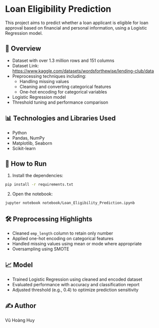 # Loan Eligibility Prediction

This project aims to predict whether a loan applicant is eligible for loan approval based on financial and personal information, using a Logistic Regression model.

## 📌 Overview
- Dataset with over 1.3 million rows and 151 columns
- Dataset Link: https://www.kaggle.com/datasets/wordsforthewise/lending-club/data
- Preprocessing techniques including:
  - Handling missing values
  - Cleaning and converting categorical features 
  - One-hot encoding for categorical variables
- Logistic Regression model
- Threshold tuning and performance comparison

## 📊 Technologies and Libraries Used
- Python
- Pandas, NumPy
- Matplotlib, Seaborn
- Scikit-learn

## 🚀 How to Run

1. Install the dependencies:
```bash
pip install -r requirements.txt
```

2. Open the notebook:
```bash
jupyter notebook notebook/Loan_Eligibility_Prediction.ipynb
```

## 🛠️ Preprocessing Highlights
- Cleaned `emp_length` column to retain only number
- Applied one-hot encoding on categorical features
- Handled missing values using mean or mode where appropriate
- Oversampling using SMOTE

## 📈 Model
- Trained Logistic Regression using cleaned and encoded dataset
- Evaluated performance with accuracy and classification report
- Adjusted threshold (e.g., 0.4) to optimize prediction sensitivity

## ✍️ Author
Vũ Hoàng Huy
